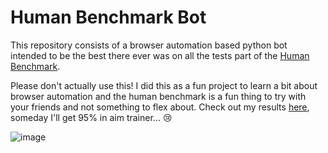 Human Benchmark Bot
===================

This repository consists of a browser automation based python bot intended to be the
best there ever was on all the tests part of the
[Human Benchmark](https://humanbenchmark.com/).

Please don't actually use this! I did this as a fun project to learn a bit about browser
automation and the human benchmark is a fun thing to try with your friends and not something
to flex about. Check out my results [here](https://humanbenchmark.com/users/5fa5c76b2862de00016b7b69), someday I'll get 95% in aim trainer... 😢

![image](https://user-images.githubusercontent.com/23364985/115001780-f7c04c80-9e71-11eb-92be-470ae01992c6.png)
